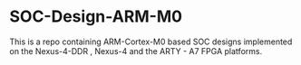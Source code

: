 # SOC-Design-ARM-M0
This is a repo containing ARM-Cortex-M0 based SOC designs implemented on the Nexus-4-DDR , Nexus-4 and the ARTY - A7 FPGA platforms.
